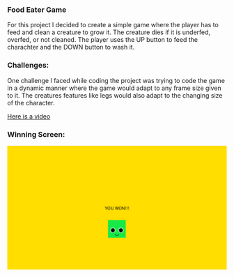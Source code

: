 ### Food Eater Game
For this project I decided to create a simple game where the player has to feed and clean a creature to grow it. The creature dies if it is underfed, overfed, or not cleaned. The player uses the UP button to feed the charachter and the DOWN button to wash it. 

### Challenges:
One challenge I faced while coding the project was trying to code the game in a dynamic manner where the game would adapt to any frame size given to it. The creatures features like legs would also adapt to the changing size of the character.


[Here is a video](https://www.youtube.com/watch?v=Ij3IZzFp4rI)

### Winning Screen:
![](foodeater1.png)


